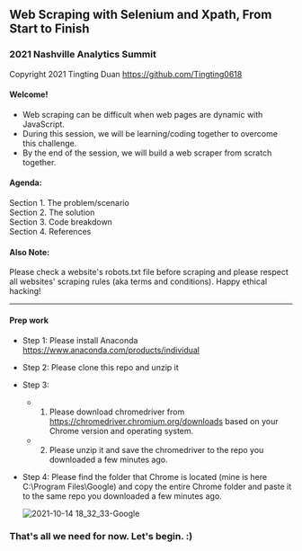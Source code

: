 ## Web Scraping with Selenium and Xpath, From Start to Finish
### 2021 Nashville Analytics Summit

Copyright 2021 Tingting Duan https://github.com/Tingting0618

#### Welcome! 
- Web scraping can be difficult when web pages are dynamic with JavaScript.
- During this session, we will be learning/coding together to overcome this challenge. 
- By the end of the session, we will build a web scraper from scratch together. 

#### Agenda:
Section 1. The problem/scenario<br>
Section 2. The solution<br>
Section 3. Code breakdown<br>
Section 4. References<br>

#### Also Note:
Please check a website's robots.txt file before scraping and please respect all websites' scraping rules (aka terms and conditions). Happy ethical hacking! 

---- 

#### Prep work
- Step 1: Please install Anaconda https://www.anaconda.com/products/individual
- Step 2: Please clone this repo and unzip it
- Step 3: 
  - 1) Please download chromedriver from https://chromedriver.chromium.org/downloads based on your Chrome version and operating system.
  - 2) Please unzip it and save the chromedriver to the repo you downloaded a few minutes ago. 
- Step 4: Please find the folder that Chrome is located (mine is here C:\Program Files\Google) and copy the entire Chrome folder and paste it to the same repo you downloaded a few minutes ago. 

  ![2021-10-14 18_32_33-Google](https://user-images.githubusercontent.com/44503223/137409169-e7513953-1da2-449c-b752-5385e0ee822e.png)


### That's all we need for now. Let's begin. :)

